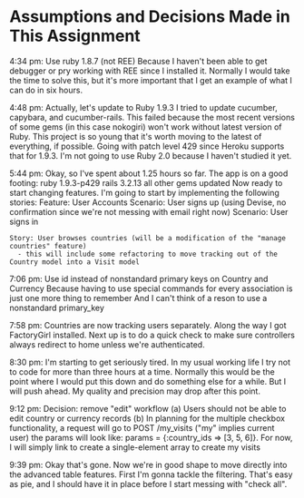 Assumptions and Decisions Made in This Assignment
=================================================

4:34 pm:  Use ruby 1.8.7 (not REE)
  Because I haven't been able to get debugger or pry working with REE since I installed it.
  Normally I would take the time to solve this, but it's more important that I get an example of what I can do in six hours.

4:48 pm: Actually, let's update to Ruby 1.9.3
  I tried to update cucumber, capybara, and cucumber-rails.
  This failed because the most recent versions of some gems (in this case nokogiri) won't work without latest version of Ruby.
  This project is so young that it's worth moving to the latest of everything, if possible.
  Going with patch level 429 since Heroku supports that for 1.9.3.
  I'm not going to use Ruby 2.0 because I haven't studied it yet.

5:44 pm:
  Okay, so I've spent about 1.25 hours so far.
  The app is on a good footing:
    ruby 1.9.3-p429
    rails 3.2.13
    all other gems updated
  Now ready to start changing features.
  I'm going to start by implementing the following stories:
    Feature: User Accounts
      Scenario: User signs up (using Devise, no confirmation since we're not messing with email right now)
      Scenario: User signs in

    Story: User browses countries (will be a modification of the "manage countries" feature)
      - this will include some refactoring to move tracking out of the Country model into a Visit model

7:06 pm: Use id instead of nonstandard primary keys on Country and Currency
  Because having to use special commands for every association is just one more thing to remember
  And I can't think of a reson to use a nonstandard primary_key

7:58 pm:
  Countries are now tracking users separately.  Along the way I got FactoryGirl installed.
  Next up is to do a quick check to make sure controllers always redirect to home unless we're authenticated.

8:30 pm:
  I'm starting to get seriously tired.  In my usual working life I try not to code for more than three hours at a time.
  Normally this would be the point where I would put this down and do something else for a while.
  But I will push ahead.  My quality and precision may drop after this point.

9:12 pm: Decision: remove "edit" workflow
  (a) Users should not be able to edit country or currency records
  (b) In planning for the multiple checkbox functionality,
      a request will go to POST /my_visits ("my" implies current user)
      the params will look like:  params = {:country_ids => [3, 5, 6]}.
      For now, I will simply link to create a single-element array to create my visits

9:39 pm:
  Okay that's gone.  Now we're in good shape to move directly into the advanced table features.
  First I'm gonna tackle the filtering.  That's easy as pie, and I should have it in place before I start messing with "check all".


